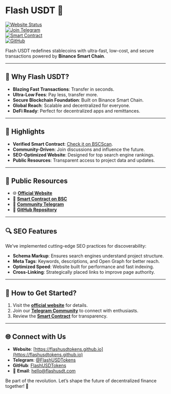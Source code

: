 # Flash USDT 🚀  

[![Website Status](https://img.shields.io/website?label=Visit%20Website&url=https%3A%2F%2Fflashusdtokens.github.io&style=for-the-badge)](https://flashusdtokens.github.io)  
[![Join Telegram](https://img.shields.io/badge/Join%20Community-Telegram-blueviolet?style=for-the-badge&logo=telegram)](https://t.me/FlashUSDTokens)  
[![Smart Contract](https://img.shields.io/badge/BSC-Smart%20Contract-brightgreen?style=for-the-badge&logo=binance)](https://bscscan.com/token/0x98bd98dac99ed529dA00370621fa06b52084f4ed)  
[![GitHub](https://img.shields.io/badge/Contribute-GitHub-darkblue?style=for-the-badge&logo=github)](https://github.com/FlashUSDTokens)  

Flash USDT redefines stablecoins with ultra-fast, low-cost, and secure transactions powered by **Binance Smart Chain**.  

---

## 🚀 Why Flash USDT?  
- **Blazing Fast Transactions**: Transfer in seconds.  
- **Ultra-Low Fees**: Pay less, transfer more.  
- **Secure Blockchain Foundation**: Built on Binance Smart Chain.  
- **Global Reach**: Scalable and decentralized for everyone.  
- **DeFi Ready**: Perfect for decentralized apps and remittances.  

---

## 🌟 Highlights  
- **Verified Smart Contract**: [Check it on BSCScan](https://bscscan.com/token/0x98bd98dac99ed529dA00370621fa06b52084f4ed).  
- **Community-Driven**: Join discussions and influence the future.  
- **SEO-Optimized Website**: Designed for top search engine rankings.  
- **Public Resources**: Transparent access to project data and updates.  

---

## 📖 Public Resources  
- 🌐 **[Official Website](https://flashusdtokens.github.io)**  
- 📑 **[Smart Contract on BSC](https://bscscan.com/token/0x98bd98dac99ed529dA00370621fa06b52084f4ed)**  
- 💬 **[Community Telegram](https://t.me/FlashUSDTokens)**  
- 📂 **[GitHub Repository](https://github.com/FlashUSDTokens)**  

---

## 🔍 SEO Features  
We’ve implemented cutting-edge SEO practices for discoverability:  
- **Schema Markup**: Ensures search engines understand project structure.  
- **Meta Tags**: Keywords, descriptions, and Open Graph for better reach.  
- **Optimized Speed**: Website built for performance and fast indexing.  
- **Cross-Linking**: Strategically placed links to improve page authority.  

---

## 🤝 How to Get Started?  
1. Visit the **[official website](https://flashusdtokens.github.io)** for details.  
2. Join our **[Telegram Community](https://t.me/FlashUSDTokens)** to connect with enthusiasts.  
3. Review the **[Smart Contract](https://bscscan.com/token/0x98bd98dac99ed529dA00370621fa06b52084f4ed)** for transparency.  

---

## 🌐 Connect with Us  
- **Website**: [https://flashusdtokens.github.io](https://flashusdtokens.github.io)  
- **Telegram**: [@FlashUSDTokens](https://t.me/FlashUSDTokens)  
- **GitHub**: [FlashUSDTokens](https://github.com/FlashUSDTokens)  
- 📧 **Email**: [hello@flashusdt.com](mailto:hello@flashusdt.com)  

Be part of the revolution. Let’s shape the future of decentralized finance together! 🌟
